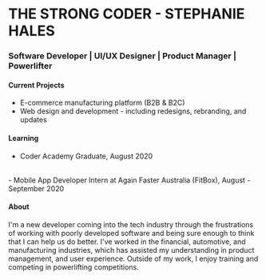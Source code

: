 
# THE STRONG CODER - STEPHANIE HALES

### Software Developer  |  UI/UX Designer  | Product Manager | Powerlifter 

#### Current Projects
- E-commerce manufacturing platform (B2B & B2C) 
- Web design and development - including redesigns, rebranding, and updates


#### Learning
- Coder Academy Graduate, August 2020
<br>
- Mobile App Developer Intern at Again Faster Australia (FitBox), August - September 2020
<br> 

#### About
I'm a new developer coming into the tech industry through the frustrations of working with poorly developed software and being sure enough to think that I can help us do better. I've worked in the financial, automotive, and manufacturing industries, which has assisted my understanding in product management, and user experience. Outside of my work, I enjoy training and competing in powerlifting competitions. 

